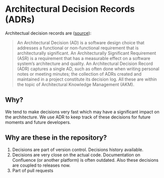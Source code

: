 # Architectural Decision Records (ADRs)
Architectual decision records are ([source](https://adr.github.io/)):

> An Architectural Decision (AD) is a software design choice that addresses a functional or non-functional requirement 
that is architecturally significant. An Architecturally Significant Requirement (ASR) is a requirement that has a measurable effect on a software system’s architecture and quality. 
An Architectural Decision Record (ADR) captures a single AD, such as often done when writing personal notes or meeting minutes; the collection of ADRs created and maintained in a project constitute its decision log. All these are within the topic of Architectural Knowledge Management (AKM).

## Why?
We tend to make decisions very fast which may have a significant impact on the architecture. We use ADR to keep track of these decisions for future moments and future developers.

## Why are these in the repository?
1. Decisions are part of version control. Decisions history available.
2. Decisions are very close on the actual code. Documentation on Confluence (or another platform) is often outdated. Also these decisions are coupled to releases now.
3. Part of pull requests

